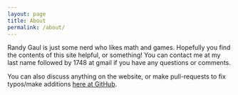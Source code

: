 ```yaml
---
layout: page
title: About
permalink: /about/
---
```


Randy Gaul is just some nerd who likes math and games. Hopefully you find the contents of this site helpful, or something! You can contact me at my last name followed by 1748 at gmail if you have any questions or comments.

You can also discuss anything on the website, or make pull-requests to fix typos/make additions [here at GitHub](https://github.com/RandyGaul/randygaul.github.io).
